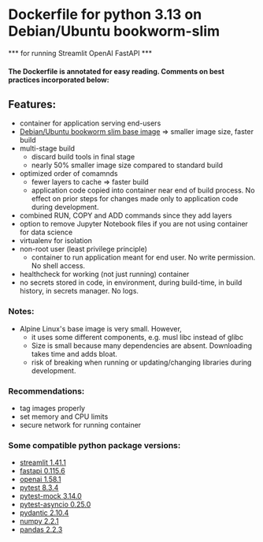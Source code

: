 # Dockerfile for python 3.13 on Debian/Ubuntu bookworm-slim
*** for running Streamlit OpenAI FastAPI ***
#### The Dockerfile is annotated for easy reading. Comments on best practices incorporated below:

## Features:
- container for application serving end-users
- [Debian/Ubuntu bookworm slim base image](https://hub.docker.com/layers/library/python/3.13.1-slim-bookworm/images/sha256-c5aba0b4da73e67be91c7b4a413d7fbb04d20c13a9fce4706adf6ec69bcc7bb6?context=explore) => smaller image size, faster build
- multi-stage build
  - discard build tools in final stage
  - nearly 50% smaller image size compared to standard build
- optimized order of comamnds
  - fewer layers to cache => faster build
  - application code copied into container near end of build process. No effect on prior steps for changes made only to application code during development.
- combined RUN, COPY and ADD commands since they add layers
- option to remove Jupyter Notebook files if you are not using container for data science
- virtualenv for isolation
- non-root user (least privilege principle)
  - container to run application meant for end user. No write permission. No shell access.
- healthcheck for working (not just running) container
- no secrets stored in code, in environment, during build-time, in build history, in secrets manager. No logs.

### Notes:
- Alpine Linux's base image is very small. However,
  - it uses some different components, e.g. musl libc instead of glibc
  - Size is small because many dependencies are absent. Downloading takes time and adds bloat.
  - risk of breaking when running or updating/changing libraries during development.

### Recommendations:
- tag images properly
- set memory and CPU limits
- secure network for running container

### Some compatible python package versions:
- [streamlit 1.41.1](https://pypi.org/project/streamlit/)
- [fastapi 0.115.6](https://pypi.org/project/fastapi/)
- [openai 1.58.1](https://pypi.org/project/openai/)
- [pytest 8.3.4](https://pypi.org/project/pytest/)
- [pytest-mock 3.14.0](https://pypi.org/project/pytest-mock/)
- [pytest-asyncio 0.25.0](https://pypi.org/project/pytest-asyncio/)
- [pydantic 2.10.4](https://pypi.org/project/pydantic/)
- [numpy 2.2.1](https://pypi.org/project/numpy/)
- [pandas 2.2.3](https://pypi.org/project/pandas/)
